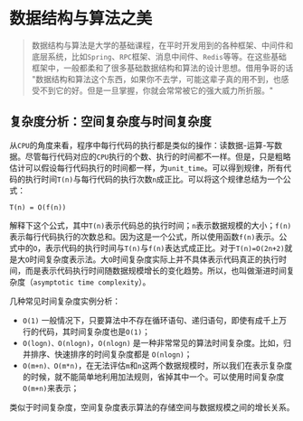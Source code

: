 # 数据结构与算法之美

> 数据结构与算法是大学的基础课程，在平时开发用到的各种框架、中间件和底层系统，比如`Spring`、`RPC`框架、消息中间件、`Redis`等等。在这些基础框架中，一般都柔和了很多基础数据结构和算法的设计思想。借用争哥的话 "数据结构和算法这个东西，如果你不去学，可能这辈子真的用不到，也感受不到它的好。但是一旦掌握，你就会常常被它的强大威力所折服。"

## 复杂度分析：空间复杂度与时间复杂度

从`CPU`的角度来看，程序中每行代码的执行都是类似的操作：读数据-运算-写数据。尽管每行代码对应的`CPU`执行的个数、执行的时间都不一样。但是，只是粗略估计可以假设每行代码执行的时间都一样，为`unit_time`。可以得到规律，所有代码的执行时间`T(n)`与每行代码的执行次数`n`成正比。可以将这个规律总结为一个公式：

```
T(n) = O(f(n))
```

解释下这个公式，其中`T(n)`表示代码总的执行时间；`n`表示数据规模的大小；`f(n)`表示每行代码执行的次数总和。因为这是一个公式，所以使用函数`f(n)`表示。公式中的`O`，表示代码的执行时间与`T(n)`与`f(n)`表达式成正比。对于`T(n)=O(2n+2)`就是大`O`时间复杂度表示法。大`O`时间复杂度实际上并不具体表示代码真正的执行时间，而是表示代码执行时间随数据规模增长的变化趋势。所以，也叫做渐进时间复杂度（`asymptotic time complexity`）。

几种常见时间复杂度实例分析：

* `O(1)` 一般情况下，只要算法中不存在循环语句、递归语句，即使有成千上万行的代码，其时间复杂度也是`O(1)`；
* `O(logn)、O(nlogn)`，`O(nlogn)` 是一种非常常见的算法时间复杂度。比如，归并排序、快速排序的时间复杂度都是 `O(nlogn)`；
* `O(m+n)、O(m*n)`，在无法评估`m`和`n`这两个数据规模时，所以我们在表示复杂度的时候，就不能简单地利用加法规则，省掉其中一个。可以使用时间复杂度`O(m+n)`来表示；

类似于时间复杂度，空间复杂度表示算法的存储空间与数据规模之间的增长关系。